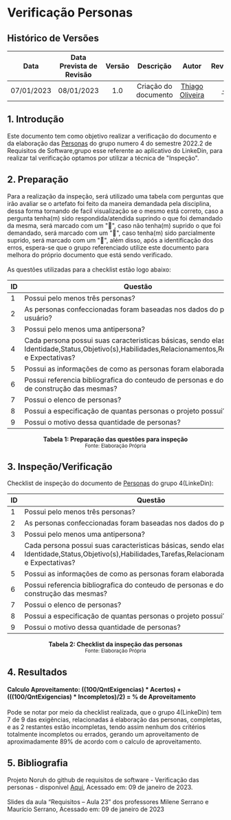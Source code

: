 # **Verificação Personas**
## **Histórico de Versões**
|Data|Data Prevista de Revisão|Versão|Descrição|Autor|Revisor|
| :----------: |:-----------:| :------: | :-----------: | :---------: |:---------: |
|07/01/2023|08/01/2023|1.0|Criação do documento| [Thiago Oliveira](https://github.com/Thiab394) | [-](https://github.com/) |

## **1. Introdução**
Este documento tem como objetivo realizar a verificação do documento e da elaboração das [Personas](https://requisitos-de-software.github.io/2022.2-LinkedIn/elicitacao/personas/) 
do grupo numero 4 do semestre 2022.2 de Requisitos de Software,grupo esse referente ao aplicativo do LinkeDin, para realizar tal verificação optamos por utilizar
a técnica de "Inspeção".
## **2. Preparação**
Para a realização da inspeção, será utilizado uma tabela com perguntas que irão avaliar se o artefato foi feito da maneira demandada pela disciplina, dessa forma
tornando de facil visualização se o mesmo está correto, caso a pergunta tenha(m) sido respondida/atendida suprindo o que foi demandado da mesma, será marcado com um "🥇",
caso não tenha(m) suprido o que foi demandado, será marcado com um "🥉", caso tenha(m) sido parcialmente suprido, será marcado com um "🥈", além disso, após a identificação
dos erros, espera-se que o grupo referenciado utilize este documento para melhora do próprio documento que está sendo verificado.<br><br>
As questões utilizadas para a checklist estão logo abaixo:

<center>

|ID|Questão|Inspeção|
|-----|----|------|
|1|Possui pelo menos três personas?||
|2|As personas confeccionadas foram baseadas nos dados do perfil de usuário?||
|3|Possui pelo menos uma antipersona?||
|4|Cada persona possui suas caracteristicas básicas, sendo elas: Identidade,Status,Objetivo(s),Habilidades,Relacionamentos,Requisitos e Expectativas?||
|5|Possui as informações de como as personas foram elaboradas?||
|6|Possui referencia bibliografica do conteudo de personas e do metodo de construção das mesmas?||
|7|Possui o elenco de personas?||
|8|Possui a especificação de quantas personas o projeto possui?||
|9|Possui o motivo dessa quantidade de personas?||
  
</center>

<figcaption align='center'>
    <b>Tabela 1: Preparação das questões para inspeção </b>
    <br><small> Fonte: Elaboração Própria </small>
</figcaption>

## **3. Inspeção/Verificação**
Checklist de inspeção do documento de [Personas](https://requisitos-de-software.github.io/2022.2-LinkedIn/elicitacao/personas/) do grupo 4(LinkeDin):

<center>

|ID|Questão|Inspeção|
|-----|----|------|
|1|Possui pelo menos três personas?|🥇|
|2|As personas confeccionadas foram baseadas nos dados do perfil de usuário?|🥈|
|3|Possui pelo menos uma antipersona?|🥇|
|4|Cada persona possui suas caracteristicas básicas, sendo elas: Identidade,Status,Objetivo(s),Habilidades,Tarefas,Relacionamentos,Requisitos e Expectativas?|🥈|
|5|Possui as informações de como as personas foram elaboradas?|🥇|
|6|Possui referencia bibliografica do conteudo de personas e do metodo de construção das mesmas?|🥇|
|7|Possui o elenco de personas?|🥇|
|8|Possui a especificação de quantas personas o projeto possui?|🥇|
|9|Possui o motivo dessa quantidade de personas?|🥇|
  
</center>

<figcaption align='center'>
    <b>Tabela 2: Checklist da inspeção das personas </b>
    <br><small> Fonte: Elaboração Própria </small>
</figcaption>

## **4. Resultados**
#### **Calculo Aproveitamento:** ((100/QntExigencias) * Acertos) + (((100/QntExigencias) * Incompletos)/2) = % de Aproveitamento<br>
Pode se notar por meio da checklist realizada, que o grupo 4(LinkeDin) tem 7 de 9 das exigências, relacionadas á elaboração das personas, completas, e as 2 restantes
estão incompletas, tendo assim nenhum dos critérios totalmente incompletos ou errados, gerando um aproveitamento de aproximadamente 89% de acordo com o calculo de
aproveitamento.
## **5. Bibliografia**
Projeto Noruh do github de requisitos de software - Verificação das personas - disponivel [Aqui](https://requisitos-de-software.github.io/2022.1-Noruh/analise/verificacao/personas/), Acessado em: 09 de janeiro de 2023.<br><br> 
Slides da aula “Requisitos – Aula 23” dos professores Milene Serrano e Maurício Serrano, Acessado em: 09 de janeiro de 2023
